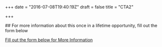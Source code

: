 +++
date = "2016-07-08T19:40:19Z"
draft = false
title = "CTA2"

+++
<div class="Information-info">
## For more information about this once in a lifetime opportunity, fill out the form below

<a href="#" class="u-btn u-btn-x-large theme-btn-primary">Fill out the form below for More Information</a>
</div>
